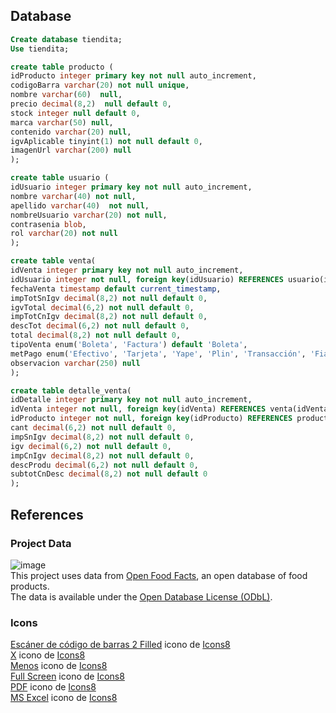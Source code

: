 ## Database
```sql
Create database tiendita;
Use tiendita;

create table producto (
idProducto integer primary key not null auto_increment,
codigoBarra varchar(20) not null unique,
nombre varchar(60)  null,
precio decimal(8,2)  null default 0,
stock integer null default 0,
marca varchar(50) null,
contenido varchar(20) null,
igvAplicable tinyint(1) not null default 0,
imagenUrl varchar(200) null
);

create table usuario (
idUsuario integer primary key not null auto_increment,
nombre varchar(40) not null,
apellido varchar(40)  not null,
nombreUsuario varchar(20) not null,
contrasenia blob,
rol varchar(20) not null
);

create table venta(
idVenta integer primary key not null auto_increment,
idUsuario integer not null, foreign key(idUsuario) REFERENCES usuario(idUsuario) ON DELETE CASCADE ON UPDATE CASCADE,
fechaVenta timestamp default current_timestamp,
impTotSnIgv decimal(8,2) not null default 0,
igvTotal decimal(6,2) not null default 0,
impTotCnIgv decimal(8,2) not null default 0,
descTot decimal(6,2) not null default 0,
total decimal(8,2) not null default 0,
tipoVenta enum('Boleta', 'Factura') default 'Boleta',
metPago enum('Efectivo', 'Tarjeta', 'Yape', 'Plin', 'Transacción', 'Fiado') not null default 'Efectivo',
observacion varchar(250) null
);

create table detalle_venta(
idDetalle integer primary key not null auto_increment,
idVenta integer not null, foreign key(idVenta) REFERENCES venta(idVenta) ON DELETE CASCADE ON UPDATE CASCADE,
idProducto integer not null, foreign key(idProducto) REFERENCES producto(idProducto) ON DELETE CASCADE ON UPDATE CASCADE, 
cant decimal(6,2) not null default 0,
impSnIgv decimal(8,2) not null default 0,
igv decimal(6,2) not null default 0,
impCnIgv decimal(8,2) not null default 0,
descProdu decimal(6,2) not null default 0,
subtotCnDesc decimal(8,2) not null default 0
);

```
## References
### Project Data
![image](https://github.com/user-attachments/assets/cc4e79c0-06fc-438f-94c9-d0495c1a62a9)
<br/>
This project uses data from [Open Food Facts](https://world.openfoodfacts.org), an open database of food products.  
The data is available under the [Open Database License (ODbL)](https://opendatacommons.org/licenses/odbl/).  
### Icons
<a target="_blank" href="https://icons8.com/icon/32244/barcode-reader">Escáner de código de barras 2 Filled</a> icono de <a target="_blank" href="https://icons8.com">Icons8</a> </br>
<a target="_blank" href="https://icons8.com/icon/6483/multiply">X</a> icono de <a target="_blank" href="https://icons8.com">Icons8</a></br>
<a target="_blank" href="https://icons8.com/icon/85458/minus">Menos</a> icono de <a target="_blank" href="https://icons8.com">Icons8</a></br>
<a target="_blank" href="https://icons8.com/icon/38033/full-screen">Full Screen</a> icono de <a target="_blank" href="https://icons8.com">Icons8</a></br>
<a target="_blank" href="https://icons8.com/icon/10421/pdf">PDF</a> icono de <a target="_blank" href="https://icons8.com">Icons8</a></br>
<a target="_blank" href="https://icons8.com/icon/11594/microsoft-excel">MS Excel</a> icono de <a target="_blank" href="https://icons8.com">Icons8</a>
